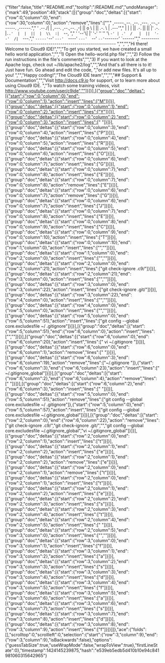 {"filter":false,"title":"README.md","tooltip":"/README.md","undoManager":{"mark":49,"position":49,"stack":[[{"group":"doc","deltas":[{"start":{"row":0,"column":0},"end":{"row":30,"column":0},"action":"remove","lines":["","     ,-----.,--.                  ,--. ,---.   ,--.,------.  ,------.","    '  .--./|  | ,---. ,--.,--. ,-|  || o   \\  |  ||  .-.  \\ |  .---'","    |  |    |  || .-. ||  ||  |' .-. |`..'  |  |  ||  |  \\  :|  `--, ","    '  '--'\\|  |' '-' ''  ''  '\\ `-' | .'  /   |  ||  '--'  /|  `---.","     `-----'`--' `---'  `----'  `---'  `--'    `--'`-------' `------'","    ----------------------------------------------------------------- ","","","Hi there! Welcome to Cloud9 IDE!","","To get you started, we have created a small hello world application.","","1) Open the hello-world.php file","","2) Follow the run instructions in the file's comments","","3) If you want to look at the Apache logs, check out ~/lib/apache2/log","","And that's all there is to it! Just have fun. Go ahead and edit the code, ","or add new files. It's all up to you! ","","Happy coding!","The Cloud9 IDE team","","","## Support & Documentation","","Visit http://docs.c9.io for support, or to learn more about using Cloud9 IDE. ","To watch some training videos, visit http://www.youtube.com/user/c9ide",""]}]}],[{"group":"doc","deltas":[{"start":{"row":0,"column":0},"end":{"row":0,"column":1},"action":"insert","lines":["M"]}]}],[{"group":"doc","deltas":[{"start":{"row":0,"column":1},"end":{"row":0,"column":2},"action":"insert","lines":["Y"]}]}],[{"group":"doc","deltas":[{"start":{"row":0,"column":2},"end":{"row":0,"column":3},"action":"insert","lines":[" "]}]}],[{"group":"doc","deltas":[{"start":{"row":0,"column":3},"end":{"row":0,"column":4},"action":"insert","lines":["P"]}]}],[{"group":"doc","deltas":[{"start":{"row":0,"column":4},"end":{"row":0,"column":5},"action":"insert","lines":["R"]}]}],[{"group":"doc","deltas":[{"start":{"row":0,"column":5},"end":{"row":0,"column":6},"action":"insert","lines":["O"]}]}],[{"group":"doc","deltas":[{"start":{"row":0,"column":6},"end":{"row":0,"column":7},"action":"insert","lines":["G"]}]}],[{"group":"doc","deltas":[{"start":{"row":0,"column":7},"end":{"row":0,"column":8},"action":"insert","lines":["E"]}]}],[{"group":"doc","deltas":[{"start":{"row":0,"column":7},"end":{"row":0,"column":8},"action":"remove","lines":["E"]}]}],[{"group":"doc","deltas":[{"start":{"row":0,"column":6},"end":{"row":0,"column":7},"action":"remove","lines":["G"]}]}],[{"group":"doc","deltas":[{"start":{"row":0,"column":6},"end":{"row":0,"column":7},"action":"insert","lines":["J"]}]}],[{"group":"doc","deltas":[{"start":{"row":0,"column":7},"end":{"row":0,"column":8},"action":"insert","lines":["E"]}]}],[{"group":"doc","deltas":[{"start":{"row":0,"column":8},"end":{"row":0,"column":9},"action":"insert","lines":["C"]}]}],[{"group":"doc","deltas":[{"start":{"row":0,"column":9},"end":{"row":0,"column":10},"action":"insert","lines":["T"]}]}],[{"group":"doc","deltas":[{"start":{"row":0,"column":10},"end":{"row":1,"column":0},"action":"insert","lines":["",""]}]}],[{"group":"doc","deltas":[{"start":{"row":1,"column":0},"end":{"row":2,"column":0},"action":"insert","lines":["",""]}]}],[{"group":"doc","deltas":[{"start":{"row":2,"column":0},"end":{"row":2,"column":21},"action":"insert","lines":["git check-ignore .c9/"]}]}],[{"group":"doc","deltas":[{"start":{"row":2,"column":21},"end":{"row":3,"column":0},"action":"insert","lines":["",""]}]}],[{"group":"doc","deltas":[{"start":{"row":3,"column":0},"end":{"row":3,"column":22},"action":"insert","lines":["git check-ignore .git/"]}]}],[{"group":"doc","deltas":[{"start":{"row":3,"column":22},"end":{"row":4,"column":0},"action":"insert","lines":["",""]}]}],[{"group":"doc","deltas":[{"start":{"row":4,"column":0},"end":{"row":5,"column":0},"action":"insert","lines":["",""]}]}],[{"group":"doc","deltas":[{"start":{"row":5,"column":0},"end":{"row":5,"column":51},"action":"insert","lines":["git config --global core.excludesfile ~/ .gitignore"]}]}],[{"group":"doc","deltas":[{"start":{"row":5,"column":51},"end":{"row":6,"column":0},"action":"insert","lines":["",""]}]}],[{"group":"doc","deltas":[{"start":{"row":6,"column":0},"end":{"row":6,"column":20},"action":"insert","lines":[" vi ~/.gitignore    "]}]}],[{"group":"doc","deltas":[{"start":{"row":6,"column":0},"end":{"row":6,"column":1},"action":"remove","lines":[" "]}]}],[{"group":"doc","deltas":[{"start":{"row":6,"column":3},"end":{"row":6,"column":19},"action":"remove","lines":["~/.gitignore    "]},{"start":{"row":6,"column":3},"end":{"row":6,"column":23},"action":"insert","lines":[" ~/.gitignore_global"]}]}],[{"group":"doc","deltas":[{"start":{"row":6,"column":2},"end":{"row":6,"column":4},"action":"remove","lines":["  "]}]}],[{"group":"doc","deltas":[{"start":{"row":6,"column":2},"end":{"row":6,"column":3},"action":"insert","lines":[" "]}]}],[{"group":"doc","deltas":[{"start":{"row":5,"column":0},"end":{"row":5,"column":51},"action":"remove","lines":["git config --global core.excludesfile ~/ .gitignore"]},{"start":{"row":5,"column":0},"end":{"row":5,"column":57},"action":"insert","lines":["git config --global core.excludesfile ~/.gitignore_global"]}]}],[{"group":"doc","deltas":[{"start":{"row":2,"column":0},"end":{"row":6,"column":22},"action":"remove","lines":["git check-ignore .c9/","git check-ignore .git/","","git config --global core.excludesfile ~/.gitignore_global","vi ~/.gitignore_global"]}]}],[{"group":"doc","deltas":[{"start":{"row":2,"column":0},"end":{"row":2,"column":1},"action":"insert","lines":["t"]}]}],[{"group":"doc","deltas":[{"start":{"row":2,"column":1},"end":{"row":2,"column":2},"action":"insert","lines":["e"]}]}],[{"group":"doc","deltas":[{"start":{"row":2,"column":1},"end":{"row":2,"column":2},"action":"remove","lines":["e"]}]}],[{"group":"doc","deltas":[{"start":{"row":2,"column":0},"end":{"row":2,"column":1},"action":"remove","lines":["t"]}]}],[{"group":"doc","deltas":[{"start":{"row":2,"column":0},"end":{"row":2,"column":1},"action":"insert","lines":["t"]}]}],[{"group":"doc","deltas":[{"start":{"row":2,"column":1},"end":{"row":2,"column":2},"action":"insert","lines":["e"]}]}],[{"group":"doc","deltas":[{"start":{"row":2,"column":2},"end":{"row":2,"column":3},"action":"insert","lines":["s"]}]}],[{"group":"doc","deltas":[{"start":{"row":2,"column":3},"end":{"row":2,"column":4},"action":"insert","lines":["t"]}]}],[{"group":"doc","deltas":[{"start":{"row":2,"column":4},"end":{"row":2,"column":5},"action":"insert","lines":[" "]}]}],[{"group":"doc","deltas":[{"start":{"row":2,"column":5},"end":{"row":3,"column":0},"action":"insert","lines":["",""]}]}],[{"group":"doc","deltas":[{"start":{"row":3,"column":0},"end":{"row":3,"column":1},"action":"insert","lines":["f"]}]}],[{"group":"doc","deltas":[{"start":{"row":3,"column":1},"end":{"row":3,"column":2},"action":"insert","lines":["a"]}]}],[{"group":"doc","deltas":[{"start":{"row":3,"column":2},"end":{"row":3,"column":3},"action":"insert","lines":["s"]}]}],[{"group":"doc","deltas":[{"start":{"row":3,"column":3},"end":{"row":3,"column":4},"action":"insert","lines":["d"]}]}],[{"group":"doc","deltas":[{"start":{"row":3,"column":4},"end":{"row":3,"column":5},"action":"insert","lines":["f"]}]}],[{"group":"doc","deltas":[{"start":{"row":3,"column":5},"end":{"row":3,"column":6},"action":"insert","lines":["a"]}]}],[{"group":"doc","deltas":[{"start":{"row":3,"column":6},"end":{"row":3,"column":7},"action":"insert","lines":["s"]}]}],[{"group":"doc","deltas":[{"start":{"row":3,"column":7},"end":{"row":3,"column":8},"action":"insert","lines":["d"]}]}],[{"group":"doc","deltas":[{"start":{"row":3,"column":8},"end":{"row":3,"column":9},"action":"insert","lines":["f"]}]}]]},"ace":{"folds":[],"scrolltop":0,"scrollleft":0,"selection":{"start":{"row":3,"column":9},"end":{"row":3,"column":9},"isBackwards":false},"options":{"guessTabSize":true,"useWrapMode":false,"wrapToView":true},"firstLineState":0},"timestamp":1424145239875,"hash":"e539eb5edb5d410b10e94c841981060315642965"}